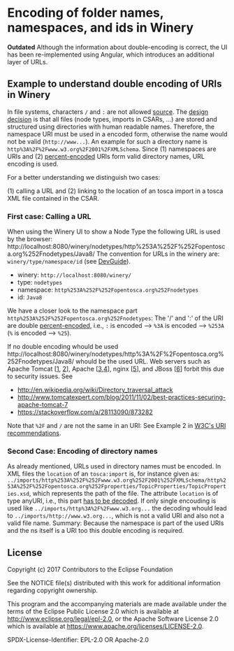 # Encoding of folder names, namespaces, and ids in Winery

**Outdated** Although the information about double-encoding is correct, the UI has been re-implemented using Angular, which introduces an additional layer of URLs. 

## Example to understand double encoding of URIs in Winery

In file systems, characters `/` and `:` are not allowed [source](https://stackoverflow.com/a/31976060/873282).
The [design decision](../adr/0002-filesystem-folder-structure-using-type-namespace-id-structure.md) is that all files (node types, imports in CSARs, ...) are stored and structured using directories with human readable names.
Therefore, the namespace URI must be used in a encoded form, otherwise the name would not be valid (`http://www...`). 
An example for such a directory name is `http%3A%2F%2Fwww.w3.org%2F2001%2FXMLSchema`.
Since (1) namespaces are URIs and (2) [percent-encoded](https://tools.ietf.org/html/rfc3986#section-2.1) URIs form valid directory names, URL encoding is used.

For a better understanding we distinguish two cases: 

(1) calling a URL and 
(2) linking to the location of an tosca import in a tosca XML file contained in the CSAR.

### First case: Calling a URL

When using the Winery UI to show a Node Type the following URL is used by the browser: http://localhost:8080/winery/nodetypes/http%253A%252F%252Fopentosca.org%252Fnodetypes/Java8/
The convention for URLs in the winery are: `winery/type/namespace/id` (see [DevGuide](./#url-structure)).

 - winery:    `http://localhost:8080/winery/`
 - type:      `nodetypes`
 - namespace: `http%253A%252F%252Fopentosca.org%252Fnodetypes`
 - id:        `Java8`

We have a closer look to the namespace part `http%253A%252F%252Fopentosca.org%252Fnodetypes`:
The '/' and ':' of the URI are double [percent-encoded](https://tools.ietf.org/html/rfc3986#section-2.1), i.e.,
`:` is encoded --> `%3A` is encoded --> `%253A` (`%` is encoded --> `%25`).

If no double encoding whould be used http://localhost:8080/winery/nodetypes/http%3A%2F%2Fopentosca.org%252Fnodetypes/Java8/ whould be the used URL.
Web servers such as
Apache Tomcat [[1](https://stackoverflow.com/a/14600740/873282), [2](https://stackoverflow.com/a/41559969/873282)],
Apache [[3](https://stackoverflow.com/a/9933890/873282),[4](https://stackoverflow.com/a/3235361/873282)],
nginx [[5](https://stackoverflow.com/a/37584637/873282)], and
JBoss [[6](https://stackoverflow.com/a/5628325/873282)]
forbit this due to security issues. See
- http://en.wikipedia.org/wiki/Directory_traversal_attack
- http://www.tomcatexpert.com/blog/2011/11/02/best-practices-securing-apache-tomcat-7
- https://stackoverflow.com/a/28113090/873282

Note that `%2F` and `/` are not the same in an URI: See Example 2 in [W3C's URI recommendations](https://www.w3.org/Addressing/URL/4_URI_Recommentations.html).

 
### Second Case: Encoding of directory names

As already mentioned, URLs used in directory names must be encoded.
In XML files the `location` of an `tosca:import` is, for instance given as: `../imports/http%253A%252F%252Fwww.w3.org%252F2001%252FXMLSchema/http%253A%252F%252Fopentosca.org%252Fproperties/TopicProperties/TopicProperties.xsd`, which represents the path of the file.
The attribute `location` is of type anyURI, i.e., this part [has to be decoded](https://tools.ietf.org/html/rfc3986#section-2.4).
If only single encouding is used like `../imports/http%3A%2F%2Fwww.w3.org...` the decoding whould lead to `../imports/http://www.w3.org...`, which is not a valid URI and also not a valid file name.
Summary: Because the namespace is part of the used URIs and the ns itself is a URI too this double encoding is required.


## License

Copyright (c) 2017 Contributors to the Eclipse Foundation

See the NOTICE file(s) distributed with this work for additional
information regarding copyright ownership.

This program and the accompanying materials are made available under the
terms of the Eclipse Public License 2.0 which is available at
http://www.eclipse.org/legal/epl-2.0, or the Apache Software License 2.0
which is available at https://www.apache.org/licenses/LICENSE-2.0.

SPDX-License-Identifier: EPL-2.0 OR Apache-2.0
